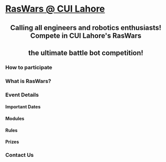 # [RasWars @ CUI Lahore](https://www.instagram.com/raswars/)

<h2 align="center">Calling all engineers and robotics enthusiasts! Compete in CUI Lahore's RasWars</h2>  
  <h2 align="center">the ultimate battle bot competition!</h2>

### How to participate


### What is RasWars?


### Event Details
#### Important Dates

#### Modules

#### Rules

#### Prizes



### Contact Us


